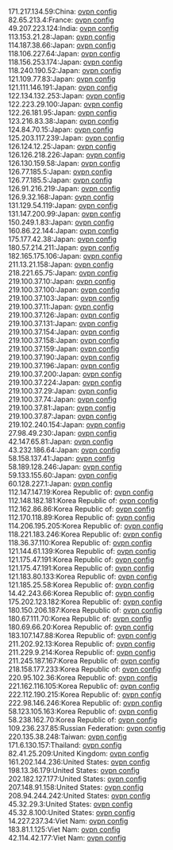 171.217.134.59:China: [ovpn config](vpn/171_217_134_59.ovpn)  
82.65.213.4:France: [ovpn config](vpn/82_65_213_4.ovpn)  
49.207.223.124:India: [ovpn config](vpn/49_207_223_124.ovpn)  
113.153.21.28:Japan: [ovpn config](vpn/113_153_21_28.ovpn)  
114.187.38.66:Japan: [ovpn config](vpn/114_187_38_66.ovpn)  
118.106.227.64:Japan: [ovpn config](vpn/118_106_227_64.ovpn)  
118.156.253.174:Japan: [ovpn config](vpn/118_156_253_174.ovpn)  
118.240.190.52:Japan: [ovpn config](vpn/118_240_190_52.ovpn)  
121.109.77.83:Japan: [ovpn config](vpn/121_109_77_83.ovpn)  
121.111.146.191:Japan: [ovpn config](vpn/121_111_146_191.ovpn)  
122.134.132.253:Japan: [ovpn config](vpn/122_134_132_253.ovpn)  
122.223.29.100:Japan: [ovpn config](vpn/122_223_29_100.ovpn)  
122.26.181.95:Japan: [ovpn config](vpn/122_26_181_95.ovpn)  
123.216.83.38:Japan: [ovpn config](vpn/123_216_83_38.ovpn)  
124.84.70.15:Japan: [ovpn config](vpn/124_84_70_15.ovpn)  
125.203.117.239:Japan: [ovpn config](vpn/125_203_117_239.ovpn)  
126.124.12.25:Japan: [ovpn config](vpn/126_124_12_25.ovpn)  
126.126.218.226:Japan: [ovpn config](vpn/126_126_218_226.ovpn)  
126.130.159.58:Japan: [ovpn config](vpn/126_130_159_58.ovpn)  
126.77.185.5:Japan: [ovpn config](vpn/126_77_185_5.ovpn)  
126.77.185.5:Japan: [ovpn config](vpn/126_77_185_5.ovpn)  
126.91.216.219:Japan: [ovpn config](vpn/126_91_216_219.ovpn)  
126.9.32.168:Japan: [ovpn config](vpn/126_9_32_168.ovpn)  
131.129.54.119:Japan: [ovpn config](vpn/131_129_54_119.ovpn)  
131.147.200.99:Japan: [ovpn config](vpn/131_147_200_99.ovpn)  
150.249.1.83:Japan: [ovpn config](vpn/150_249_1_83.ovpn)  
160.86.22.144:Japan: [ovpn config](vpn/160_86_22_144.ovpn)  
175.177.42.38:Japan: [ovpn config](vpn/175_177_42_38.ovpn)  
180.57.214.211:Japan: [ovpn config](vpn/180_57_214_211.ovpn)  
182.165.175.106:Japan: [ovpn config](vpn/182_165_175_106.ovpn)  
211.13.21.158:Japan: [ovpn config](vpn/211_13_21_158.ovpn)  
218.221.65.75:Japan: [ovpn config](vpn/218_221_65_75.ovpn)  
219.100.37.10:Japan: [ovpn config](vpn/219_100_37_10.ovpn)  
219.100.37.100:Japan: [ovpn config](vpn/219_100_37_100.ovpn)  
219.100.37.103:Japan: [ovpn config](vpn/219_100_37_103.ovpn)  
219.100.37.11:Japan: [ovpn config](vpn/219_100_37_11.ovpn)  
219.100.37.126:Japan: [ovpn config](vpn/219_100_37_126.ovpn)  
219.100.37.131:Japan: [ovpn config](vpn/219_100_37_131.ovpn)  
219.100.37.154:Japan: [ovpn config](vpn/219_100_37_154.ovpn)  
219.100.37.158:Japan: [ovpn config](vpn/219_100_37_158.ovpn)  
219.100.37.159:Japan: [ovpn config](vpn/219_100_37_159.ovpn)  
219.100.37.190:Japan: [ovpn config](vpn/219_100_37_190.ovpn)  
219.100.37.196:Japan: [ovpn config](vpn/219_100_37_196.ovpn)  
219.100.37.200:Japan: [ovpn config](vpn/219_100_37_200.ovpn)  
219.100.37.224:Japan: [ovpn config](vpn/219_100_37_224.ovpn)  
219.100.37.29:Japan: [ovpn config](vpn/219_100_37_29.ovpn)  
219.100.37.74:Japan: [ovpn config](vpn/219_100_37_74.ovpn)  
219.100.37.81:Japan: [ovpn config](vpn/219_100_37_81.ovpn)  
219.100.37.87:Japan: [ovpn config](vpn/219_100_37_87.ovpn)  
219.102.240.154:Japan: [ovpn config](vpn/219_102_240_154.ovpn)  
27.98.49.230:Japan: [ovpn config](vpn/27_98_49_230.ovpn)  
42.147.65.81:Japan: [ovpn config](vpn/42_147_65_81.ovpn)  
43.232.186.64:Japan: [ovpn config](vpn/43_232_186_64.ovpn)  
58.158.137.41:Japan: [ovpn config](vpn/58_158_137_41.ovpn)  
58.189.128.246:Japan: [ovpn config](vpn/58_189_128_246.ovpn)  
59.133.155.60:Japan: [ovpn config](vpn/59_133_155_60.ovpn)  
60.128.227.1:Japan: [ovpn config](vpn/60_128_227_1.ovpn)  
112.147.147.19:Korea Republic of: [ovpn config](vpn/112_147_147_19.ovpn)  
112.148.182.181:Korea Republic of: [ovpn config](vpn/112_148_182_181.ovpn)  
112.162.86.86:Korea Republic of: [ovpn config](vpn/112_162_86_86.ovpn)  
112.170.118.89:Korea Republic of: [ovpn config](vpn/112_170_118_89.ovpn)  
114.206.195.205:Korea Republic of: [ovpn config](vpn/114_206_195_205.ovpn)  
118.221.183.246:Korea Republic of: [ovpn config](vpn/118_221_183_246.ovpn)  
118.36.37.110:Korea Republic of: [ovpn config](vpn/118_36_37_110.ovpn)  
121.144.61.139:Korea Republic of: [ovpn config](vpn/121_144_61_139.ovpn)  
121.175.47.191:Korea Republic of: [ovpn config](vpn/121_175_47_191.ovpn)  
121.175.47.191:Korea Republic of: [ovpn config](vpn/121_175_47_191.ovpn)  
121.183.80.133:Korea Republic of: [ovpn config](vpn/121_183_80_133.ovpn)  
121.185.25.58:Korea Republic of: [ovpn config](vpn/121_185_25_58.ovpn)  
14.42.243.66:Korea Republic of: [ovpn config](vpn/14_42_243_66.ovpn)  
175.202.123.182:Korea Republic of: [ovpn config](vpn/175_202_123_182.ovpn)  
180.150.206.187:Korea Republic of: [ovpn config](vpn/180_150_206_187.ovpn)  
180.67.111.70:Korea Republic of: [ovpn config](vpn/180_67_111_70.ovpn)  
180.69.66.20:Korea Republic of: [ovpn config](vpn/180_69_66_20.ovpn)  
183.107.147.88:Korea Republic of: [ovpn config](vpn/183_107_147_88.ovpn)  
211.202.92.13:Korea Republic of: [ovpn config](vpn/211_202_92_13.ovpn)  
211.229.9.214:Korea Republic of: [ovpn config](vpn/211_229_9_214.ovpn)  
211.245.187.167:Korea Republic of: [ovpn config](vpn/211_245_187_167.ovpn)  
218.158.177.233:Korea Republic of: [ovpn config](vpn/218_158_177_233.ovpn)  
220.95.102.36:Korea Republic of: [ovpn config](vpn/220_95_102_36.ovpn)  
221.162.116.105:Korea Republic of: [ovpn config](vpn/221_162_116_105.ovpn)  
222.112.190.215:Korea Republic of: [ovpn config](vpn/222_112_190_215.ovpn)  
222.98.146.246:Korea Republic of: [ovpn config](vpn/222_98_146_246.ovpn)  
58.123.105.163:Korea Republic of: [ovpn config](vpn/58_123_105_163.ovpn)  
58.238.162.70:Korea Republic of: [ovpn config](vpn/58_238_162_70.ovpn)  
109.236.237.85:Russian Federation: [ovpn config](vpn/109_236_237_85.ovpn)  
220.135.38.248:Taiwan: [ovpn config](vpn/220_135_38_248.ovpn)  
171.6.130.157:Thailand: [ovpn config](vpn/171_6_130_157.ovpn)  
82.41.25.209:United Kingdom: [ovpn config](vpn/82_41_25_209.ovpn)  
161.202.144.236:United States: [ovpn config](vpn/161_202_144_236.ovpn)  
198.13.36.179:United States: [ovpn config](vpn/198_13_36_179.ovpn)  
202.182.127.177:United States: [ovpn config](vpn/202_182_127_177.ovpn)  
207.148.91.158:United States: [ovpn config](vpn/207_148_91_158.ovpn)  
208.94.244.242:United States: [ovpn config](vpn/208_94_244_242.ovpn)  
45.32.29.3:United States: [ovpn config](vpn/45_32_29_3.ovpn)  
45.32.8.100:United States: [ovpn config](vpn/45_32_8_100.ovpn)  
14.227.237.34:Viet Nam: [ovpn config](vpn/14_227_237_34.ovpn)  
183.81.1.125:Viet Nam: [ovpn config](vpn/183_81_1_125.ovpn)  
42.114.42.177:Viet Nam: [ovpn config](vpn/42_114_42_177.ovpn)  
